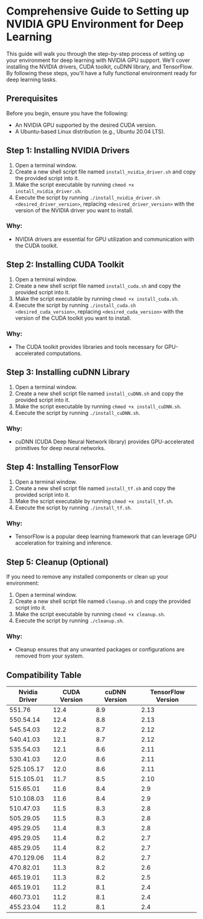 # Comprehensive Guide to Setting up NVIDIA GPU Environment for Deep Learning

This guide will walk you through the step-by-step process of setting up your environment for deep learning with NVIDIA GPU support. We'll cover installing the NVIDIA drivers, CUDA toolkit, cuDNN library, and TensorFlow. By following these steps, you'll have a fully functional environment ready for deep learning tasks.

## Prerequisites
Before you begin, ensure you have the following:
- An NVIDIA GPU supported by the desired CUDA version.
- A Ubuntu-based Linux distribution (e.g., Ubuntu 20.04 LTS).

## Step 1: Installing NVIDIA Drivers
1. Open a terminal window.
2. Create a new shell script file named `install_nvidia_driver.sh` and copy the provided script into it.
3. Make the script executable by running `chmod +x install_nvidia_driver.sh`.
4. Execute the script by running `./install_nvidia_driver.sh <desired_driver_version>`, replacing `<desired_driver_version>` with the version of the NVIDIA driver you want to install.

### Why:
- NVIDIA drivers are essential for GPU utilization and communication with the CUDA toolkit.

## Step 2: Installing CUDA Toolkit
1. Open a terminal window.
2. Create a new shell script file named `install_cuda.sh` and copy the provided script into it.
3. Make the script executable by running `chmod +x install_cuda.sh`.
4. Execute the script by running `./install_cuda.sh <desired_cuda_version>`, replacing `<desired_cuda_version>` with the version of the CUDA toolkit you want to install.

### Why:
- The CUDA toolkit provides libraries and tools necessary for GPU-accelerated computations.

## Step 3: Installing cuDNN Library
1. Open a terminal window.
2. Create a new shell script file named `install_cuDNN.sh` and copy the provided script into it.
3. Make the script executable by running `chmod +x install_cuDNN.sh`.
4. Execute the script by running `./install_cuDNN.sh`.

### Why:
- cuDNN (CUDA Deep Neural Network library) provides GPU-accelerated primitives for deep neural networks.

## Step 4: Installing TensorFlow
1. Open a terminal window.
2. Create a new shell script file named `install_tf.sh` and copy the provided script into it.
3. Make the script executable by running `chmod +x install_tf.sh`.
4. Execute the script by running `./install_tf.sh`.

### Why:
- TensorFlow is a popular deep learning framework that can leverage GPU acceleration for training and inference.

## Step 5: Cleanup (Optional)
If you need to remove any installed components or clean up your environment:
1. Open a terminal window.
2. Create a new shell script file named `cleanup.sh` and copy the provided script into it.
3. Make the script executable by running `chmod +x cleanup.sh`.
4. Execute the script by running `./cleanup.sh`.

### Why:
- Cleanup ensures that any unwanted packages or configurations are removed from your system.

## Compatibility Table

| Nvidia Driver | CUDA Version | cuDNN Version | TensorFlow Version |
|---------------|--------------|---------------|--------------------|
| 551.76        | 12.4         | 8.9           | 2.13               |
| 550.54.14     | 12.4         | 8.8           | 2.13               |
| 545.54.03     | 12.2         | 8.7           | 2.12               |
| 540.41.03     | 12.1         | 8.7           | 2.12               |
| 535.54.03     | 12.1         | 8.6           | 2.11               |
| 530.41.03     | 12.0         | 8.6           | 2.11               |
| 525.105.17    | 12.0         | 8.6           | 2.11               |
| 515.105.01    | 11.7         | 8.5           | 2.10               |
| 515.65.01     | 11.6         | 8.4           | 2.9                |
| 510.108.03    | 11.6         | 8.4           | 2.9                |
| 510.47.03     | 11.5         | 8.3           | 2.8                |
| 505.29.05     | 11.5         | 8.3           | 2.8                |
| 495.29.05     | 11.4         | 8.3           | 2.8                |
| 495.29.05     | 11.4         | 8.2           | 2.7                |
| 485.29.05     | 11.4         | 8.2           | 2.7                |
| 470.129.06    | 11.4         | 8.2           | 2.7                |
| 470.82.01     | 11.3         | 8.2           | 2.6                |
| 465.19.01     | 11.3         | 8.2           | 2.5                |
| 465.19.01     | 11.2         | 8.1           | 2.4                |
| 460.73.01     | 11.2         | 8.1           | 2.4                |
| 455.23.04     | 11.2         | 8.1           | 2.4                |

